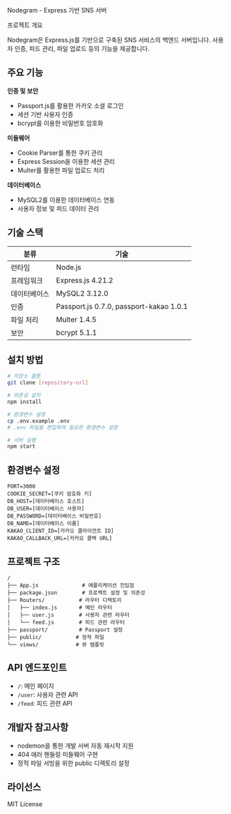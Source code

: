  Nodegram - Express 기반 SNS 서버

 프로젝트 개요

Nodegram은 Express.js를 기반으로 구축된 SNS 서비스의 백엔드 서버입니다. 사용자 인증, 피드 관리, 파일 업로드 등의 기능을 제공합니다.

## 주요 기능

**인증 및 보안**
- Passport.js를 활용한 카카오 소셜 로그인
- 세션 기반 사용자 인증
- bcrypt를 이용한 비밀번호 암호화

**미들웨어**
- Cookie Parser를 통한 쿠키 관리
- Express Session을 이용한 세션 관리
- Multer를 활용한 파일 업로드 처리

**데이터베이스**
- MySQL2를 이용한 데이터베이스 연동
- 사용자 정보 및 피드 데이터 관리

## 기술 스택

| 분류 | 기술 |
|------|------|
| 런타임 | Node.js |
| 프레임워크 | Express.js 4.21.2 |
| 데이터베이스 | MySQL2 3.12.0 |
| 인증 | Passport.js 0.7.0, passport-kakao 1.0.1 |
| 파일 처리 | Multer 1.4.5 |
| 보안 | bcrypt 5.1.1 |

## 설치 방법

```bash
# 저장소 클론
git clone [repository-url]

# 의존성 설치
npm install

# 환경변수 설정
cp .env.example .env
# .env 파일을 편집하여 필요한 환경변수 설정

# 서버 실행
npm start
```

## 환경변수 설정

```plaintext
PORT=3000
COOKIE_SECRET=[쿠키 암호화 키]
DB_HOST=[데이터베이스 호스트]
DB_USER=[데이터베이스 사용자]
DB_PASSWORD=[데이터베이스 비밀번호]
DB_NAME=[데이터베이스 이름]
KAKAO_CLIENT_ID=[카카오 클라이언트 ID]
KAKAO_CALLBACK_URL=[카카오 콜백 URL]
```

## 프로젝트 구조

```plaintext
/
├── App.js              # 애플리케이션 진입점
├── package.json        # 프로젝트 설정 및 의존성
├── Routers/           # 라우터 디렉토리
│   ├── index.js       # 메인 라우터
│   ├── user.js        # 사용자 관련 라우터
│   └── feed.js        # 피드 관련 라우터
├── passport/          # Passport 설정
├── public/           # 정적 파일
└── views/            # 뷰 템플릿
```

## API 엔드포인트

- `/`: 메인 페이지
- `/user`: 사용자 관련 API
- `/feed`: 피드 관련 API

## 개발자 참고사항

- nodemon을 통한 개발 서버 자동 재시작 지원
- 404 에러 핸들링 미들웨어 구현
- 정적 파일 서빙을 위한 public 디렉토리 설정

## 라이선스

 MIT License
